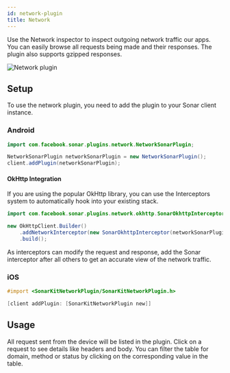 ```yaml
---
id: network-plugin
title: Network
---
```


Use the Network inspector to inspect outgoing network traffic our apps. You can easily browse all requests being made and their responses. The plugin also supports gzipped responses.

![Network plugin](/docs/assets/network.png)

## Setup

To use the network plugin, you need to add the plugin to your Sonar client instance.

### Android

```java
import com.facebook.sonar.plugins.network.NetworkSonarPlugin;

NetworkSonarPlugin networkSonarPlugin = new NetworkSonarPlugin();
client.addPlugin(networkSonarPlugin);
```

#### OkHttp Integration

If you are using the popular OkHttp library, you can use the Interceptors system to automatically hook into your existing stack.

```java
import com.facebook.sonar.plugins.network.okhttp.SonarOkhttpInterceptor;

new OkHttpClient.Builder()
    .addNetworkInterceptor(new SonarOkhttpInterceptor(networkSonarPlugin))
    .build();
```

As interceptors can modify the request and response, add the Sonar interceptor after all others to get an accurate view of the network traffic.

### iOS

```objective-c
#import <SonarKitNetworkPlugin/SonarKitNetworkPlugin.h>

[client addPlugin: [SonarKitNetworkPlugin new]]
```

## Usage

All request sent from the device will be listed in the plugin. Click on a request to see details like headers and body. You can filter the table for domain, method or status by clicking on the corresponding value in the table.
